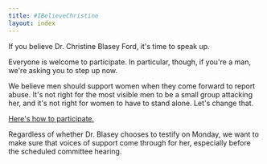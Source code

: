 ```yaml
---
title: #IBelieveChristine
layout: index
---
```


If you believe Dr. Christine Blasey Ford, it's time to speak up.

Everyone is welcome to participate.
In particular, though, if you're a man, we're asking you to step up now.

We believe men should support women when they come forward to report abuse.
It's not right for the most visible men to be a small group attacking her,
and it's not right for women to have to stand alone.  Let's change that.

[Here's how to participate.](howto.html)

Regardless of whether Dr. Blasey chooses to testify on Monday,
we want to make sure that voices of support come through for her,
especially before the scheduled committee hearing.
